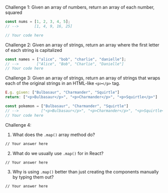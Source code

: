 Challenge 1:
Given an array of numbers, return an array of each number, squared

```js
const nums = [1, 2, 3, 4, 5];
// -->       [1, 4, 9, 16, 25]

// Your code here
```

Challenge 2:
Given an array of strings, return an array where the first letter of each string is capitalized

```js
const names = ["alice", "bob", "charlie", "danielle"];
// -->        ["Alice", "Bob", "Charlie", "Danielle"]
// Your code here
```

Challenge 3:
Given an array of strings, return an array of strings that wraps each of the original strings in an HTML-like `<p></p>` tag.

```js
E.g. given: ["Bulbasaur", "Charmander", "Squirtle"]
return: ["<p>Bulbasaur</p>", "<p>Charmander</p>", "<p>Squirtle</p>"]

const pokemon = ["Bulbasaur", "Charmander", "Squirtle"]
// -->          ["<p>Bulbasaur</p>", "<p>Charmander</p>", "<p>Squirtle</p>"]
// Your code here

```

Challenge 4:

1. What does the `.map()` array method do?

```md
// Your answer here
```

2. What do we usually use `.map()` for in React?

```md
// Your answer here
```

3. Why is using `.map()` better than just creating the components
   manually by typing them out?

```md
// Your answer here
```
